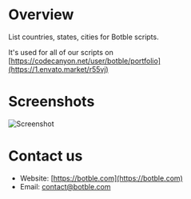 # Overview
List countries, states, cities for Botble scripts.

It's used for all of our scripts on [https://codecanyon.net/user/botble/portfolio](https://1.envato.market/r55vj)

# Screenshots

![Screenshot](https://live.staticflickr.com/65535/52221311748_303e42f284_b.jpg)

# Contact us
- Website: [https://botble.com](https://botble.com)
- Email: [contact@botble.com](mailto:contact@botble.com)
